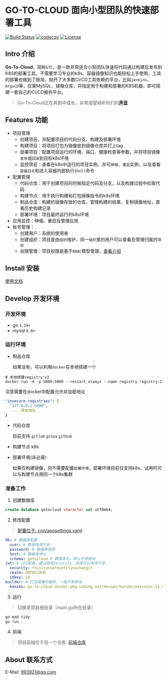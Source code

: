 # GO-TO-CLOUD 面向小型团队的快速部署工具

[![Build Status](https://github.com/go-to-cloud/go-to-cloud/actions/workflows/tests.yml/badge.svg?branch=main)](https://github.com/go-to-cloud/go-to-cloud/actions?query=branch%3Amain)
[![codecov](https://codecov.io/gh/go-to-cloud/go-to-cloud/branch/main/graph/badge.svg?token=9Y81AN6KUA)](https://codecov.io/gh/go-to-cloud/go-to-cloud)
[![License](https://img.shields.io/badge/License-Apache%202.0-blue.svg)](https://github.com/go-to-cloud/go-to-cloud/blob/main/LICENSE)

## Intro 介绍

**Go-To-Cloud**，简称`GTC`，是一款非常适合小型团队快速将代码通过构建后发布到K8S的部署工具。不需要学习专业的k8s、容器镜像知识也能轻松上手使用，工具的部署也做到了极简，抛开了大多数CI/CD工具依赖的平台，比如`jenkins`、`ArgoCD`等，仅需MySQL、镜像仓库，并指定用于构建和部署的K8S机器，即可搭建一套自己的CI/CD服务平台。

> Go-To-Cloud正在奔跑中成长，非常渴望倾听你们的[**声音**](https://github.com/go-to-cloud/go-to-cloud/issues)

## Features 功能

- 项目管理
  - 创建项目，并配置项目的代码分支、构建及部署环境
  - 构建项目：将项目打包为镜像放到镜像仓库并打上tag
  - 部署项目：配置项目运行的环境、端口、健康检查等参数，并将项目镜像`发布`或`回滚`到目标k8s环境
  - 监控项目：查看在k8s中运行的项目实例，并可`伸缩`、`重启`实例，以及查看`容器日志`和进入容器内部执行`Shell`命令
- 配置管理
  - 代码仓库：用于创建项目的时候指定代码及分支，以及构建过程中拉取代码
  - 构建节点：用于执行构建和打包镜像指令的k8s环境
  - 制品仓库：构建的镜像存放的仓库，管理构建的结果、复制镜像地址，查看历史构建记录
  - 部署环境：项目最终运行的k8s环境
- 应用监控：伸缩、重启及管理应用
- 账号管理：
  - 创建用户：系统的使用者
  - 创建组织：项目是由`组织`维护，同一`组织`里的用户可以查看及管理归属的`项目`
  - 权限管理：项目权限是基于`RBAC`模型管理，[查看介绍](https://github.com/go-to-cloud/go-to-cloud/tree/main/internal/auth)
  
## Install 安装

[使用文档](https://go-to-cloud.github.io/docs)

## Develop 开发环境

### 开发环境

- go `1.19+`
- mysql `8.0+`

### 运行环境
- 制品仓库

  如果没有，可以利用`docker`在本地搭建一个
```shell
# 本地搭建registry:v2
docker run -d -p 5000:5000 --restart always --name registry registry:2
```

注意需要在docker中配置允许非加密地址
```yaml
"insecure-registries": [
  "127.0.0.1:5000",
  .... 其他地址
]
```

- 代码仓库

  目前支持 `gitlab` `gitea` `github`

- 构建节点
  k8s

- 部署环境(非必需)

  如果仅构建镜像，则不需要配置`部署环境`，部署环境目前仅支持k8s，试用时可以与构建节点用同一个k8s集群

### 准备工作

1. 创建数据库
```sql
create database gotocloud character set utf8mb4;
```

2. 修改配置
> [配置位于: con/appsettings.yaml](https://github.com/go-to-cloud/go-to-cloud/blob/main/conf/appsettings.yaml)

```yaml
db: # 数据库配置
  user: # 数据库用户名
  password: # 数据库密码
  host: # 数据库地址
  schema: gotocloud # 数据库名，默认不用修改
jwt: # jwt配置，建议修改security，其他可以保持不变
  security: thisisunsafeuntilyouchangit 
  realm: GOTOCLOUD
  idkey: id
builder: # 打包镜像的服务，一般不用修改
  kaniko: go-to-cloud-docker.pkg.coding.net/devops/kaniko/executor:v1.9.1-debug
```
3. 运行
> 切换至项目根目录（main.go所在目录）
```bash
go mod tidy
go run .
```

4. 前端

> 项目前端位于另一个仓库: [前端仓库](https://github.com/go-to-cloud/go-to-cloud-frontend)


## About 联系方式

E-Mail: 993921@qq.com
